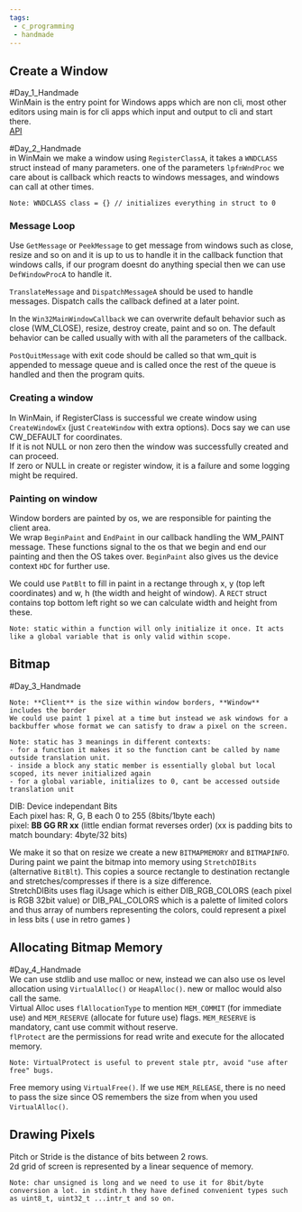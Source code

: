 ```yaml
---
tags:
 - c_programming
 - handmade
---
```


## Create a Window
#Day_1_Handmade  
WinMain is the entry point for Windows apps which are non cli, most other editors using main is for cli apps which input and output to cli and start there.  
[API](https://learn.microsoft.com/en-us/windows/win32/api/winbase/nf-winbase-winmain)  

#Day_2_Handmade  
in WinMain we make a window using `RegisterClassA`, it takes a `WNDCLASS` struct instead of many parameters. one of the parameters `lpfnWndProc` we care about is callback which reacts to windows messages, and windows can call at other times.

```
Note: WNDCLASS class = {} // initializes everything in struct to 0
```

### Message Loop
Use `GetMessage` or `PeekMessage` to get message from windows such as close, resize and so on and it is up to us to handle it in the callback function that windows calls, if our program doesnt do anything special then we can use `DefWindowProcA` to handle it.

`TranslateMessage` and `DispatchMessageA` should be used to handle messages. Dispatch calls the callback defined at a later point.

In the `Win32MainWindowCallback` we can overwrite default behavior such as close (WM_CLOSE), resize, destroy create, paint and so on. The default behavior can be called usually with  with all the parameters of the callback.  

`PostQuitMessage` with exit code should be called so that wm_quit is appended to message queue and is called once the rest of the queue is handled and then the program quits.

### Creating a window

In WinMain, if RegisterClass is successful we create window using `CreateWindowEx` (just `CreateWindow` with extra options). Docs say we can use CW_DEFAULT for coordinates.  
If it is not NULL or non zero then the window was successfully created and can proceed.  
If zero or NULL in create or register window, it is a failure and some logging might be required. 

### Painting on window
Window borders are painted by os, we are responsible for painting the client area.  
We wrap `BeginPaint` and `EndPaint` in our callback handling the WM_PAINT message. These functions signal to the os that we begin and end our painting and then the OS takes over.  `BeginPaint` also gives us the device context `HDC` for further use.

We could use `PatBlt` to fill in paint in a rectange through x, y (top left coordinates) and w, h (the width and height of window). A `RECT` struct contains top bottom left right so we can calculate width and height from these.  

```
Note: static within a function will only initialize it once. It acts like a global variable that is only valid within scope.  
```

## Bitmap
#Day_3_Handmade  
```
Note: **Client** is the size within window borders, **Window** includes the border
We could use paint 1 pixel at a time but instead we ask windows for a backbuffer whose format we can satisfy to draw a pixel on the screen.  
```

```
Note: static has 3 meanings in different contexts:
- for a function it makes it so the function cant be called by name outside translation unit.
- inside a block any static member is essentially global but local scoped, its never initialized again
- for a global variable, initializes to 0, cant be accessed outside translation unit
```

DIB: Device independant Bits  
Each pixel has: R, G, B each 0 to 255 (8bits/1byte each)  
pixel: **BB GG RR xx** (little endian format reverses order) (xx is padding  bits to match boundary: 4byte/32 bits)  

We make it so that on resize we create a new `BITMAPMEMORY` and `BITMAPINFO`.
During paint we paint the bitmap into memory using `StretchDIBits` (alternative `BitBlt`). This copies a source rectangle to destination rectangle and stretches/compresses if there  is a size difference.  
StretchDIBits uses flag iUsage which is either DIB_RGB_COLORS (each pixel is RGB 32bit value) or DIB_PAL_COLORS which is a palette of limited colors and thus array of numbers representing the colors, could represent a pixel in less bits ( use in retro games )  

## Allocating Bitmap Memory
#Day_4_Handmade  
We can use stdlib and use malloc or new, instead we can also use os level allocation using `VirtualAlloc()` or `HeapAlloc()`. new or malloc would also call the same.  
Virtual Alloc uses `flAllocationType` to mention `MEM_COMMIT` (for immediate use) and `MEM_RESERVE` (allocate for future use) flags. `MEM_RESERVE` is mandatory, cant use commit without reserve.  
`flProtect` are the permissions for read write and execute for the allocated memory.  

```
Note: VirtualProtect is useful to prevent stale ptr, avoid "use after free" bugs.
```

Free memory using `VirtualFree()`. If we use `MEM_RELEASE`, there is no need to pass the size since OS remembers the size from when you used `VirtualAlloc()`.

## Drawing Pixels
Pitch or Stride is the distance of bits between 2 rows.  
2d grid of screen is represented by a linear sequence of memory.  

```
Note: char unsigned is long and we need to use it for 8bit/byte conversion a lot. in stdint.h they have defined convenient types such as uint8_t, uint32_t ...intr_t and so on.
```


